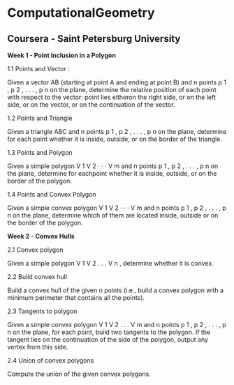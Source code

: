 # ComputationalGeometry
## Coursera - Saint Petersburg University

**Week 1 - Point Inclusion in a Polygon**

1.1 Points and Vector : 

Given a vector AB (starting at point A and ending at point B) and n points p 1 , p 2 , . . . , p n on the plane, determine the relative position of each point 
with respect to the vector: point lies eitheron the right side, or on the left side, or on the vector, or on the continuation of the vector.

1.2 Points and Triangle

Given a triangle ABC and n points p 1 , p 2 , . . . , p n on the plane, determine for each point whether it is inside, outside, or on the border of the triangle.

1.3 Points and Polygon

Given a simple polygon V 1 V 2 · · · V m and n points p 1 , p 2 , . . . , p n on the plane, determine for eachpoint whether it is inside, outside, 
or on the border of the polygon.

1.4 Points and Convex Polygon

Given a simple convex polygon V 1 V 2 · · · V m and n points p 1 , p 2 , . . . , p n on the plane, determine which of them are located inside, 
outside or on the border of the polygon.


**Week 2 - Convex Hulls**

2.1 Convex polygon

Given a simple polygon V 1 V 2 . . . V n , determine whether it is convex.

2.2 Build convex hull

Build a convex hull of the given n points (i.e., build a convex polygon with a minimum perimeter that contains all the points).

2.3 Tangents to polygon

Given a simple convex polygon V 1 V 2 . . . V m and n points p 1 , p 2 , . . . , p n on the plane, for each point, build two tangents to the polygon. If the tangent lies on the continuation of the side of the polygon, output any vertex from this side.

2.4 Union of convex polygons

Compute the union of the given convex polygons.
